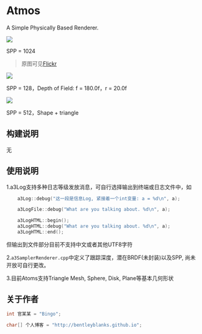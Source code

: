 # Atmos

A Simple Physically Based Renderer.

![](https://farm2.staticflickr.com/1474/25151015169_7efcfeaa0e_z.jpg)

SPP = 1024

> 原图可见[Flickr](https://www.flickr.com/photos/134486032@N03/25151015169/in/dateposted-public/)

![](https://farm2.staticflickr.com/1531/25509064516_8314deedf1_z.jpg)

SPP = 128，Depth of Field: f = 180.0f，r = 20.0f

![](https://farm2.staticflickr.com/1479/25253904469_6b7bf1585b_z.jpg)

SPP = 512，Shape + triangle

## 构建说明

无



## 使用说明

1.a3Log支持多种日志等级发放消息，可自行选择输出到终端或日志文件中，如

```cpp
    a3Log::debug("这一段是信息Log, 紧接着一个int变量: a = %d\n", a);

    a3LogFile::debug("What are you talking about. %d\n", a);

    a3LogHTML::begin();
    a3LogHTML::debug("What are you talking about. %d\n", a);
    a3LogHTML::end();
```
但输出到文件部分目前不支持中文或者其他UTF8字符

2.```a3SamplerRenderer.cpp```中定义了跟踪深度，潜在BRDF(未封装)以及SPP, 尚未开放可自行更改。

3.目前Atoms支持Triangle Mesh, Sphere, Disk, Plane等基本几何形状

## 关于作者

``` cpp
int 官某某 = "Bingo";

char[] 个人博客 = "http://bentleyblanks.github.io";
```

